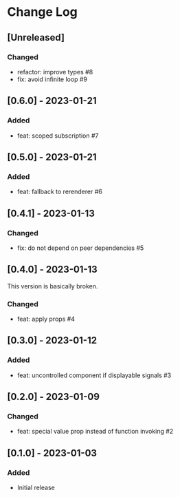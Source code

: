 # Change Log

## [Unreleased]
### Changed
- refactor: improve types #8
- fix: avoid infinite loop #9

## [0.6.0] - 2023-01-21
### Added
- feat: scoped subscription #7

## [0.5.0] - 2023-01-21
### Added
- feat: fallback to rerenderer #6

## [0.4.1] - 2023-01-13
### Changed
- fix: do not depend on peer dependencies #5

## [0.4.0] - 2023-01-13
This version is basically broken.
### Changed
- feat: apply props #4

## [0.3.0] - 2023-01-12
### Added
- feat: uncontrolled component if displayable signals #3

## [0.2.0] - 2023-01-09
### Changed
- feat: special value prop instead of function invoking #2

## [0.1.0] - 2023-01-03
### Added
- Initial release
